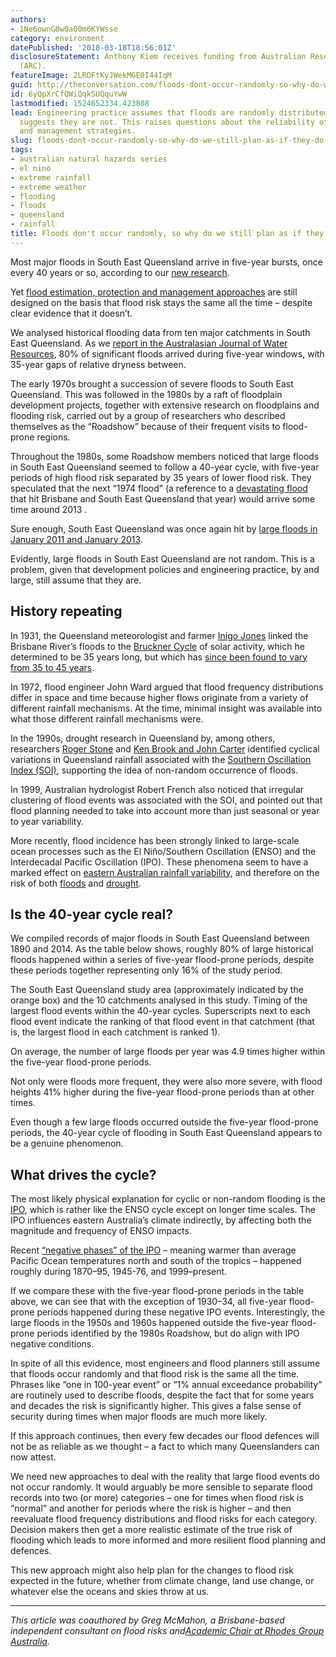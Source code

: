 ```yaml
---
authors:
- 1Ne6ownG8w0a00m6KYWsse
category: environment
datePublished: '2018-03-18T18:56:01Z'
disclosureStatement: Anthony Kiem receives funding from Australian Research Council
  (ARC).
featureImage: 2LROFtKyJWekMGE0I44IqM
guid: http://theconversation.com/floods-dont-occur-randomly-so-why-do-we-still-plan-as-if-they-do-93371
id: 6yQpXrCfQWiQqkSUQquYwW
lastmodified: 1524652334.423808
lead: Engineering practice assumes that floods are randomly distributed but science
  suggests they are not. This raises questions about the reliability of flood infrastructure
  and management strategies.
slug: floods-dont-occur-randomly-so-why-do-we-still-plan-as-if-they-do
tags:
- australian natural hazards series
- el nino
- extreme rainfall
- extreme weather
- flooding
- floods
- queensland
- rainfall
title: Floods don't occur randomly, so why do we still plan as if they do?
---
```

Most major floods in South East Queensland arrive in five-year bursts, once every 40 years or so, according to our [new research](https://doi.org/10.1080/13241583.2018.1446677).

Yet [flood estimation, protection and management approaches](http://arr.ga.gov.au/) are still designed on the basis that flood risk stays the same all the time – despite clear evidence that it doesn’t.

We analysed historical flooding data from ten major catchments in South East Queensland. As we [report in the Australasian Journal of Water Resources](https://doi.org/10.1080/13241583.2018.1446677), 80% of significant floods arrived during five-year windows, with 35-year gaps of relative dryness between.


The early 1970s brought a succession of severe floods to South East Queensland. This was followed in the 1980s by a raft of floodplain development projects, together with extensive research on floodplains and flooding risk, carried out by a group of researchers who described themselves as the “Roadshow” because of their frequent visits to flood-prone regions.

Throughout the 1980s, some Roadshow members noticed that large floods in South East Queensland seemed to follow a 40-year cycle, with five-year periods of high flood risk separated by 35 years of lower flood risk. They speculated that the next “1974 flood” (a reference to a [devastating flood](http://www.australiangeographic.com.au/topics/history-culture/2012/03/floods-10-of-the-deadliest-in-australian-history/) that hit Brisbane and South East Queensland that year) would arrive some time around 2013 . 

Sure enough, South East Queensland was once again hit by [large floods in January 2011 and January 2013](http://www.floodcommission.qld.gov.au/). 

Evidently, large floods in South East Queensland are not random. This is a problem, given that development policies and engineering practice, by and large, still assume that they are. 

## History repeating

In 1931, the Queensland meteorologist and farmer [Inigo Jones](https://en.wikipedia.org/wiki/Inigo_Owen_Jones) linked the Brisbane River’s floods to the [Bruckner Cycle](http://adsabs.harvard.edu/full/2000ESASP.463..517R) of solar activity, which he determined to be 35 years long, but which has [since been found to vary from 35 to 45 years](http://onlinelibrary.wiley.com/doi/10.1029/2009RG000282/abstract).

In 1972, flood engineer John Ward argued that flood frequency distributions differ in space and time because higher flows originate from a variety of different rainfall mechanisms. At the time, minimal insight was available into what those different rainfall mechanisms were.

In the 1990s, drought research in Queensland by, among others, researchers [Roger Stone](http://onlinelibrary.wiley.com/doi/10.1002/joc.3370120608/abstract) and [Ken Brook and John Carter](https://www.researchgate.net/publication/265114511_A_Prototype_National_Drought_Alert_Strategic_Information_System_for_Australia) identified cyclical variations in Queensland rainfall associated with the [Southern Oscillation Index (SOI)](http://www.bom.gov.au/climate/glossary/soi.shtml), supporting the idea of non-random occurrence of floods. 

In 1999, Australian hydrologist Robert French also noticed that irregular clustering of flood events was associated with the SOI, and pointed out that flood planning needed to take into account more than just seasonal or year to year variability.

More recently, flood incidence has been strongly linked to large-scale ocean processes such as the El Niño/Southern Oscillation (ENSO) and the Interdecadal Pacific Oscillation (IPO). These phenomena seem to have a marked effect on [eastern Australian rainfall variability](https://theconversation.com/decade-to-decade-changes-in-our-climate-whats-really-going-on-7226), and therefore on the risk of both [floods](https://theconversation.com/planning-for-a-rainy-day-theres-still-lots-to-learn-about-australias-flood-patterns-68170) and [drought](https://theconversation.com/the-lessons-we-need-to-learn-to-deal-with-the-creeping-disaster-of-drought-68172). 

## Is the 40-year cycle real?

We compiled records of major floods in South East Queensland between 1890 and 2014. As the table below shows, roughly 80% of large historical floods happened within a series of five-year flood-prone periods, despite these periods together representing only 16% of the study period.

[](https://images.theconversation.com/files/210246/original/file-20180314-113485-11tnuni.jpg?ixlib=rb-1.1.0&q=45&auto=format&w=1000&fit=clip) The South East Queensland study area (approximately indicated by the orange box) and the 10 catchments analysed in this study. [](https://images.theconversation.com/files/210247/original/file-20180314-113458-cmb810.png?ixlib=rb-1.1.0&q=45&auto=format&w=1000&fit=clip) Timing of the largest flood events within the 40-year cycles. Superscripts next to each flood event indicate the ranking of that flood event in that catchment (that is, the largest flood in each catchment is ranked 1).

On average, the number of large floods per year was 4.9 times higher within the five-year flood-prone periods.

Not only were floods more frequent, they were also more severe, with flood heights 41% higher during the five-year flood-prone periods than at other times.

Even though a few large floods occurred outside the five-year flood-prone periods, the 40-year cycle of flooding in South East Queensland appears to be a genuine phenomenon. 

## What drives the cycle?

The most likely physical explanation for cyclic or non-random flooding is the [IPO](https://link.springer.com/article/10.1007/s003820050284), which is rather like the ENSO cycle except on longer time scales. The IPO influences eastern Australia’s climate indirectly, by affecting both the magnitude and frequency of ENSO impacts. 

Recent [“negative phases” of the IPO](https://link.springer.com/article/10.1007/s00382-015-2525-1) – meaning warmer than average Pacific Ocean temperatures north and south of the tropics – happened roughly during 1870–95, 1945-76, and 1999–present.

If we compare these with the five-year flood-prone periods in the table above, we can see that with the exception of 1930–34, all five-year flood-prone periods happened during these negative IPO events. Interestingly, the large floods in the 1950s and 1960s happened outside the five-year flood-prone periods identified by the 1980s Roadshow, but do align with IPO negative conditions. 


In spite of all this evidence, most engineers and flood planners still assume that floods occur randomly and that flood risk is the same all the time. Phrases like “one in 100-year event” or “1% annual exceedance probability” are routinely used to describe floods, despite the fact that for some years and decades the risk is significantly higher. This gives a false sense of security during times when major floods are much more likely.

If this approach continues, then every few decades our flood defences will not be as reliable as we thought – a fact to which many Queenslanders can now attest.

We need new approaches to deal with the reality that large flood events do not occur randomly. It would arguably be more sensible to separate flood records into two (or more) categories – one for times when flood risk is “normal” and another for periods where the risk is higher – and then reevaluate flood frequency distributions and flood risks for each category. Decision makers then get a more realistic estimate of the true risk of flooding which leads to more informed and more resilient flood planning and defences.

This new approach might also help plan for the changes to flood risk expected in the future, whether from climate change, land use change, or whatever else the oceans and skies throw at us. 

* * *

_This article was coauthored by Greg McMahon, a Brisbane-based independent consultant on flood risks and[Academic Chair at Rhodes Group Australia](http://www.rhodesgroup.com.au/meet-the-advisory-board/)._